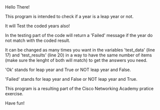 Hello There!

This program is intended to check if a year is a leap year or not.

It will Test the coded years also!

In the testing part of the code will return a 'Failed' message if the year do not match with the coded result.

It can be changed as many times you want in the variables 'test_data' (line 17) and 'test_results' (line 20) in a way to have the same number of items (make sure the lenght of both will match) to get the answers you need.

'Ok' stands for leap year and True or NOT leap year and False.

'Failed' stands for leap year and False or NOT leap year and True.

This program is a resulting part of the Cisco Networking Academy pratice exercise.

Have fun!